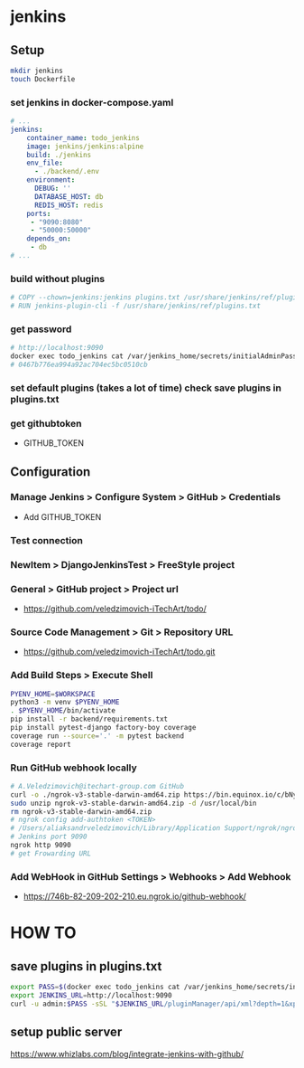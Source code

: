 # jenkins

## Setup
```bash
mkdir jenkins
touch Dockerfile
```
### set jenkins in docker-compose.yaml
```yaml
# ...
jenkins:
    container_name: todo_jenkins
    image: jenkins/jenkins:alpine
    build: ./jenkins
    env_file:
      - ./backend/.env
    environment:
      DEBUG: ''
      DATABASE_HOST: db
      REDIS_HOST: redis
    ports:
     - "9090:8080"
     - "50000:50000"
    depends_on:
     - db
# ...
```
### build without plugins
```Dockerfile
# COPY --chown=jenkins:jenkins plugins.txt /usr/share/jenkins/ref/plugins.txt
# RUN jenkins-plugin-cli -f /usr/share/jenkins/ref/plugins.txt
```
### get password
```bash
# http://localhost:9090
docker exec todo_jenkins cat /var/jenkins_home/secrets/initialAdminPassword
# 0467b776ea994a92ac704ec5bc0510cb
```
### set default plugins (takes a lot of time) check save plugins in plugins.txt

### get githubtoken
- GITHUB_TOKEN

## Configuration

### Manage Jenkins > Configure System > GitHub > Credentials
- Add GITHUB_TOKEN

### Test connection

### NewItem > DjangoJenkinsTest > FreeStyle project

### General > GitHub project > Project url
- https://github.com/veledzimovich-iTechArt/todo/

### Source Code Management > Git > Repository URL
- https://github.com/veledzimovich-iTechArt/todo.git

### Add Build Steps > Execute Shell
``` bash
PYENV_HOME=$WORKSPACE
python3 -m venv $PYENV_HOME
. $PYENV_HOME/bin/activate
pip install -r backend/requirements.txt
pip install pytest-django factory-boy coverage
coverage run --source='.' -m pytest backend
coverage report
```
### Run GitHub webhook locally
```bash
# A.Veledzimovich@itechart-group.com GitHub
curl -o ./ngrok-v3-stable-darwin-amd64.zip https://bin.equinox.io/c/bNyj1mQVY4c/ngrok-v3-stable-darwin-amd64.zip
sudo unzip ngrok-v3-stable-darwin-amd64.zip -d /usr/local/bin
rm ngrok-v3-stable-darwin-amd64.zip
# ngrok config add-authtoken <TOKEN>
# /Users/aliaksandrveledzimovich/Library/Application Support/ngrok/ngrok.yml
# Jenkins port 9090
ngrok http 9090
# get Frowarding URL
```
### Add WebHook in GitHub Settings > Webhooks > Add Webhook
- https://746b-82-209-202-210.eu.ngrok.io/github-webhook/

# HOW TO
## save plugins in plugins.txt
```bash
export PASS=$(docker exec todo_jenkins cat /var/jenkins_home/secrets/initialAdminPassword)
export JENKINS_URL=http://localhost:9090
curl -u admin:$PASS -sSL "$JENKINS_URL/pluginManager/api/xml?depth=1&xpath=/*/*/shortName|/*/*/version&wrapper=plugins" | perl -pe 's/.*?<shortName>([\w-]+).*?<version>([^<]+)()(<\/\w+>)+/\1 \2\n/g' | sed 's/ /:/'
```
## setup public server
https://www.whizlabs.com/blog/integrate-jenkins-with-github/


